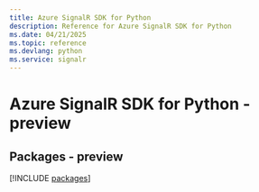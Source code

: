 ```yaml
---
title: Azure SignalR SDK for Python
description: Reference for Azure SignalR SDK for Python
ms.date: 04/21/2025
ms.topic: reference
ms.devlang: python
ms.service: signalr
---
```

# Azure SignalR SDK for Python - preview
## Packages - preview
[!INCLUDE [packages](signalr-index.md)]